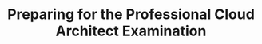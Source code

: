 ---
title: "Preparing for the Professional Cloud Architect Examination"
draft: false
# page title background image
bg_image: ""
# meta description
description : "This course provides basic information about the Professional Cloud Architect certification exam, including sample questions."
---